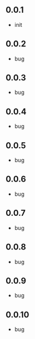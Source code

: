 ## 0.0.1
- init
## 0.0.2
- bug
## 0.0.3
- bug
## 0.0.4
- bug
## 0.0.5
- bug
## 0.0.6
- bug
## 0.0.7
- bug
## 0.0.8
- bug
## 0.0.9
- bug
## 0.0.10
- bug